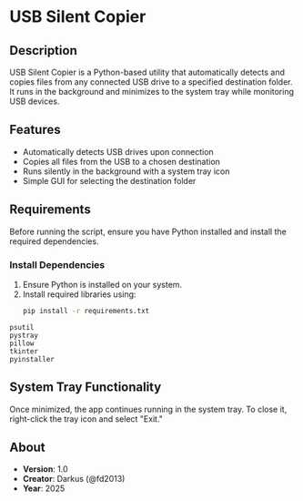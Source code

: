 # USB Silent Copier

## Description

USB Silent Copier is a Python-based utility that automatically detects and copies files from any connected USB drive to a specified destination folder. It runs in the background and minimizes to the system tray while monitoring USB devices.

## Features

- Automatically detects USB drives upon connection
- Copies all files from the USB to a chosen destination
- Runs silently in the background with a system tray icon
- Simple GUI for selecting the destination folder

## Requirements

Before running the script, ensure you have Python installed and install the required dependencies.

### Install Dependencies

1. Ensure Python is installed on your system.
2. Install required libraries using:
   ```bash
   pip install -r requirements.txt
   ```

```
psutil
pystray
pillow
tkinter
pyinstaller
```

## System Tray Functionality

Once minimized, the app continues running in the system tray. To close it, right-click the tray icon and select "Exit."

## About

- **Version**: 1.0
- **Creator**: Darkus (@fd2013)
- **Year**: 2025
